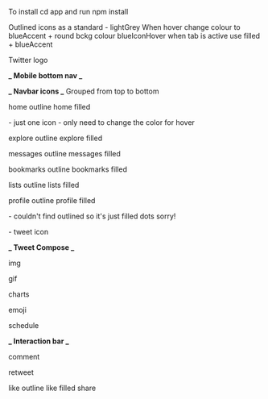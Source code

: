 To install cd app and run npm install

Outlined icons as a standard - lightGrey
When hover change colour to blueAccent + round bckg colour blueIconHover
when tab is active use filled + blueAccent

Twitter logo
<i class="ri-twitter-fill"></i>

**_ Mobile bottom nav _**

<i class="ri-home-7-line"></i>
<i class="ri-home-7-fill"></i>

<i class="ri-search-line"></i>
<i class="ri-search-fill"></i>

<i class="ri-notification-3-line"></i>
<i class="ri-notification-3-fill"></i>

**_ Navbar icons _**
Grouped from top to bottom

<i class="ri-home-7-line"></i> home outline
<i class="ri-home-7-fill"></i> home filled

<i class="ri-hashtag"></i> - just one icon - only need to change the color for hover

<i class="ri-notification-3-line"></i> explore outline
<i class="ri-notification-3-fill"></i> explore filled

<i class="ri-mail-line"></i> messages outline
<i class="ri-mail-fill"></i> messages filled

<i class="ri-bookmark-line"></i> bookmarks outline
<i class="ri-bookmark-fill"></i> bookmarks filled

<i class="ri-file-list-2-line"></i> lists outline
<i class="ri-file-list-2-fill"></i> lists filled

<i class="ri-user-line"></i> profile outline
<i class="ri-user-fill"></i> profile filled

<i class="ri-more-fill"></i> - couldn't find outlined so it's just filled dots sorry!

<i class="ri-quill-pen-fill"></i> - tweet icon

**_ Tweet Compose _**

<i class="ri-image-line"></i> img

<i class="ri-file-gif-line"></i> gif

<i class="ri-bar-chart-2-line"></i> charts

<i class="ri-emotion-happy-line"></i> emoji

<i class="ri-calendar-todo-line"></i> schedule

**_ Interaction bar _**

<i class="ri-chat-3-line"></i> comment

<i class="ri-refresh-line"></i> retweet

<i class="ri-heart-line"></i> like outline
<i class="ri-heart-fill"></i> like filled
<i class="ri-download-2-line"></i> share
